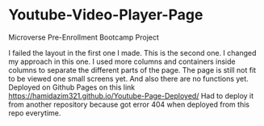 # Youtube-Video-Player-Page
Microverse Pre-Enrollment Bootcamp Project

I failed the layout in the first one I made. This is the second one.
I changed my approach in this one. I used more columns and containers inside columns to separate the different parts of the page. The page is still not fit to be viewed one small screens yet. And also there are no functions yet. 
Deployed on Github Pages on this link https://hamidazim321.github.io/Youtube-Page-Deployed/
Had to deploy it from another repository because got error 404 when deployed from this repo everytime.
